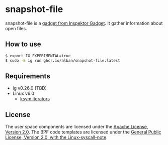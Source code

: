 # snapshot-file

snapshot-file is a [gadget from Inspektor
Gadget](https://inspektor-gadget.io/). It gather information about open files.

## How to use

```bash
$ export IG_EXPERIMENTAL=true
$ sudo -E ig run ghcr.io/alban/snapshot-file:latest
```

## Requirements

- ig v0.26.0 (TBD)
- Linux v6.0
  - [ksym iterators](https://github.com/torvalds/linux/commit/647cafa223490)

## License

The user space components are licensed under the [Apache License, Version
2.0](LICENSE). The BPF code templates are licensed under the [General Public
License, Version 2.0, with the Linux-syscall-note](LICENSE-bpf.txt).
